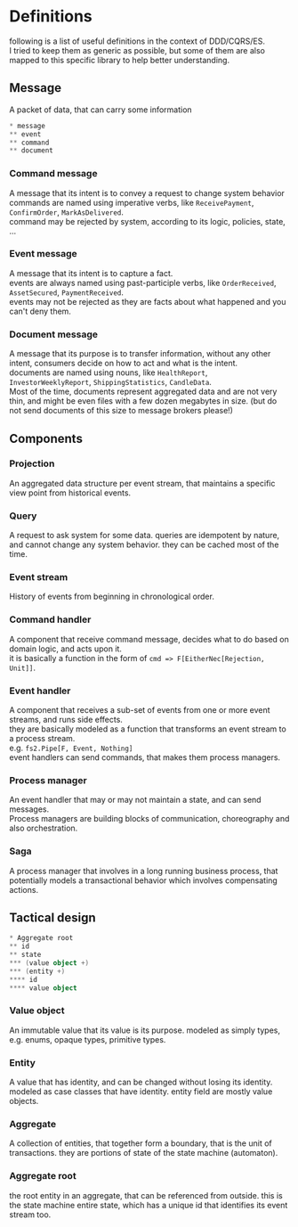 # Definitions
following is a list of useful definitions in the context of DDD/CQRS/ES.  
I tried to keep them as generic as possible, but some of them are also mapped to this specific library to help better understanding.

## Message
A packet of data, that can carry some information
```scala mdoc:plantuml:mindmap
* message
** event
** command
** document
```

### Command message
A message that its intent is to convey a request to change system behavior  
commands are named using imperative verbs, like `ReceivePayment`, `ConfirmOrder`, `MarkAsDelivered`.  
command may be rejected by system, according to its logic, policies, state, ...

### Event message
A message that its intent is to capture a fact.  
events are always named using past-participle verbs, like `OrderReceived`, `AssetSecured`, `PaymentReceived`.  
events may not be rejected as they are facts about what happened and you can't deny them.  

### Document message
A message that its purpose is to transfer information, without any other intent, consumers decide on how to act and what is the intent.  
documents are named using nouns, like `HealthReport`, `InvestorWeeklyReport`, `ShippingStatistics`, `CandleData`.  
Most of the time, documents represent aggregated data and are not very thin, and might be even files with a few dozen megabytes in size. (but do not send documents of this size to message brokers please!)



## Components

### Projection
An aggregated data structure per event stream, that maintains a specific view point from historical events.

### Query
A request to ask system for some data. queries are idempotent by nature, and cannot change any system behavior. they can be cached most of the time.

### Event stream
History of events from beginning in chronological order.

### Command handler
A component that receive command message, decides what to do based on domain logic, and acts upon it.  
it is basically a function in the form of `cmd => F[EitherNec[Rejection, Unit]]`.

### Event handler
A component that receives a sub-set of events from one or more event streams, and runs side effects.  
they are basically modeled as a function that transforms an event stream to a process stream.  
e.g. `fs2.Pipe[F, Event, Nothing]`  
event handlers can send commands, that makes them process managers.

### Process manager
An event handler that may or may not maintain a state, and can send messages.  
Process managers are building blocks of communication, choreography and also orchestration.  

### Saga
A process manager that involves in a long running business process, that potentially models a transactional behavior which involves compensating actions.


## Tactical design

```scala mdoc:plantuml:mindmap
* Aggregate root
** id
** state
*** (value object +)
*** (entity +)
**** id
**** value object
```

### Value object
An immutable value that its value is its purpose. modeled as simply types, e.g. enums, opaque types, primitive types.  

### Entity
A value that has identity, and can be changed without losing its identity. modeled as case classes that have identity. entity field are mostly value objects.

### Aggregate
A collection of entities, that together form a boundary, that is the unit of transactions. they are portions of state of the state machine (automaton).

### Aggregate root
the root entity in an aggregate, that can be referenced from outside. this is the state machine entire state, which has a unique id that identifies its event stream too.
